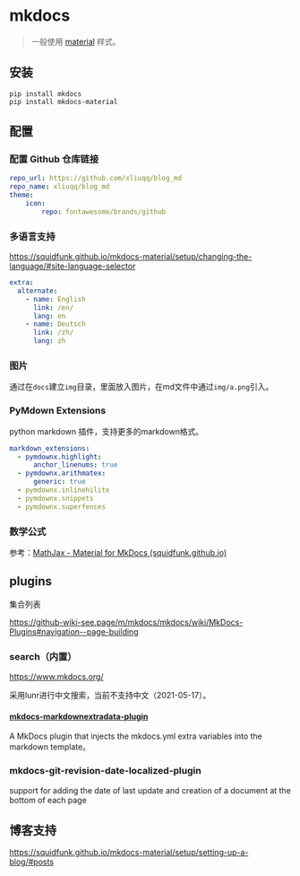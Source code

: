 # mkdocs

> 一般使用 [material](https://squidfunk.github.io/mkdocs-material/) 样式。

## 安装

```
pip install mkdocs
pip install mkdocs-material
```

## 配置

### 配置 Github 仓库链接

```yaml
repo_url: https://github.com/xliuqq/blog_md
repo_name: xliuqq/blog_md
theme:
	icon:
    	repo: fontawesome/brands/github
```



### 多语言支持

https://squidfunk.github.io/mkdocs-material/setup/changing-the-language/#site-language-selector

 ```yaml
 extra:
   alternate:
     - name: English
       link: /en/ 
       lang: en
     - name: Deutsch
       link: /zh/
       lang: zh
 ```



### 图片

通过在`docs`建立`img`目录，里面放入图片，在md文件中通过`img/a.png`引入。



### PyMdown Extensions

python markdown 插件，支持更多的markdown格式。

```yaml
markdown_extensions:
  - pymdownx.highlight:
      anchor_linenums: true
  - pymdownx.arithmatex:
      generic: true
  - pymdownx.inlinehilite
  - pymdownx.snippets
  - pymdownx.superfences
```



### 数学公式

参考：[MathJax - Material for MkDocs (squidfunk.github.io)](https://squidfunk.github.io/mkdocs-material/reference/mathjax/?h=math#mkdocsyml)



## plugins

集合列表

https://github-wiki-see.page/m/mkdocs/mkdocs/wiki/MkDocs-Plugins#navigation--page-building

### search（内置）

https://www.mkdocs.org/

采用lunr进行中文搜索，当前不支持中文（2021-05-17）。

#### [mkdocs-markdownextradata-plugin](https://github.com/rosscdh/mkdocs-markdownextradata-plugin)

A MkDocs plugin that injects the mkdocs.yml extra variables into the markdown template。

### mkdocs-git-revision-date-localized-plugin

support for adding the date of last update and creation of a document at the bottom of each page

## 博客支持

https://squidfunk.github.io/mkdocs-material/setup/setting-up-a-blog/#posts

